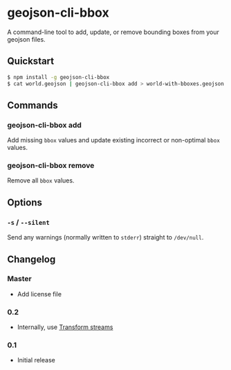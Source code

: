 # geojson-cli-bbox

A command-line tool to add, update, or remove bounding boxes from your geojson files.

## Quickstart

```sh
$ npm install -g geojson-cli-bbox
$ cat world.geojson | geojson-cli-bbox add > world-with-bboxes.geojson
```

## Commands

### geojson-cli-bbox add

Add missing `bbox` values and update existing incorrect or non-optimal `bbox` values.

### geojson-cli-bbox remove

Remove all `bbox` values.

## Options

### `-s` / `--silent`

Send any warnings (normally written to `stderr`) straight to `/dev/null`.

## Changelog

### Master

 * Add license file

### 0.2

* Internally, use [Transform streams](https://nodejs.org/docs/latest-v9.x/api/stream.html#stream_implementing_a_transform_stream)

### 0.1

* Initial release
